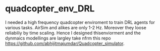 # quadcopter_env_DRL

I needed a high frequency quadcopter enviroment to train DRL agents for various tasks. AirSim and alikes are only 1-2 Hz. Moreover they loose reliabiliy by time scaling.
Hence I designed thisenviorment and the dynmaics modellings are largley take nfrm this repo https://github.com/abhijitmajumdar/Quadcopter_simulator.
